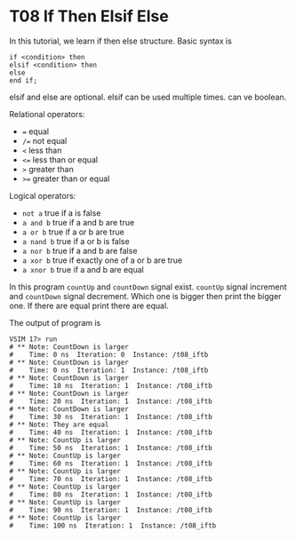 # T08 If Then Elsif Else

In this tutorial, we learn if then else structure. Basic syntax is 
 ``` 
if <condition> then
elsif <condition> then
else
end if;
 ``` 
 
 elsif and else are optional. elsif can be used multiple times. <condition> can ve boolean. 
 
 Relational operators:
  - `=`	    equal
  - `/=`	not equal
  - `<`	    less than
  - `<=`	less than or equal
  - `>`	    greater than
  - `>=`	greater than or equal
 
 Logical operators:
- `not a`	    true if a is false
- `a and b`	    true if a and b are true
- `a or b`	    true if a or b are true
- `a nand b`	true if a or b is false
- `a nor b`	    true if a and b are false
- `a xor b`	    true if exactly one of a or b are true
- `a xnor b`	true if a and b are equal

In this program `countUp` and `countDown` signal exist. `countUp` signal increment and `countDown` signal decrement. Which one is bigger then print the bigger one. If there are equal print there are equal.

The output of program is

 ``` 
 VSIM 17> run
 # ** Note: CountDown is larger
 #    Time: 0 ns  Iteration: 0  Instance: /t08_iftb
 # ** Note: CountDown is larger
 #    Time: 0 ns  Iteration: 1  Instance: /t08_iftb
 # ** Note: CountDown is larger
 #    Time: 10 ns  Iteration: 1  Instance: /t08_iftb
 # ** Note: CountDown is larger
 #    Time: 20 ns  Iteration: 1  Instance: /t08_iftb
 # ** Note: CountDown is larger
 #    Time: 30 ns  Iteration: 1  Instance: /t08_iftb
 # ** Note: They are equal
 #    Time: 40 ns  Iteration: 1  Instance: /t08_iftb
 # ** Note: CountUp is larger
 #    Time: 50 ns  Iteration: 1  Instance: /t08_iftb
 # ** Note: CountUp is larger
 #    Time: 60 ns  Iteration: 1  Instance: /t08_iftb
 # ** Note: CountUp is larger
 #    Time: 70 ns  Iteration: 1  Instance: /t08_iftb
 # ** Note: CountUp is larger
 #    Time: 80 ns  Iteration: 1  Instance: /t08_iftb
 # ** Note: CountUp is larger
 #    Time: 90 ns  Iteration: 1  Instance: /t08_iftb
 # ** Note: CountUp is larger
 #    Time: 100 ns  Iteration: 1  Instance: /t08_iftb
```
